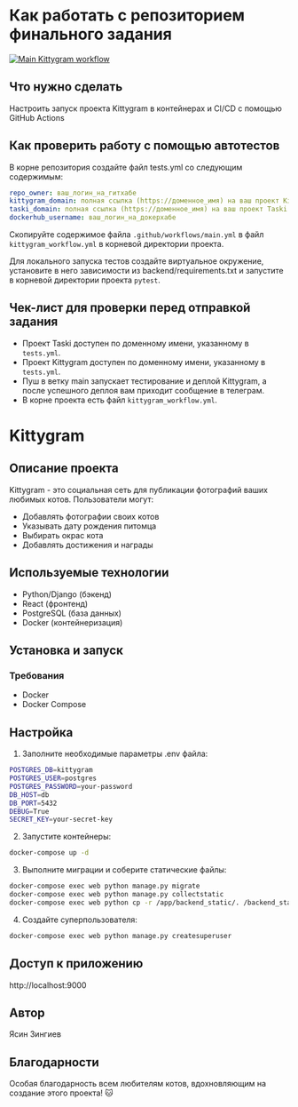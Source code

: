 #  Как работать с репозиторием финального задания
[![Main Kittygram workflow](https://github.com/zingiev/kittygram_final/actions/workflows/main.yml/badge.svg)](https://github.com/zingiev/kittygram_final/actions/workflows/main.yml)

## Что нужно сделать

Настроить запуск проекта Kittygram в контейнерах и CI/CD с помощью GitHub Actions

## Как проверить работу с помощью автотестов

В корне репозитория создайте файл tests.yml со следующим содержимым:
```yaml
repo_owner: ваш_логин_на_гитхабе
kittygram_domain: полная ссылка (https://доменное_имя) на ваш проект Kittygram
taski_domain: полная ссылка (https://доменное_имя) на ваш проект Taski
dockerhub_username: ваш_логин_на_докерхабе
```

Скопируйте содержимое файла `.github/workflows/main.yml` в файл `kittygram_workflow.yml` в корневой директории проекта.

Для локального запуска тестов создайте виртуальное окружение, установите в него зависимости из backend/requirements.txt и запустите в корневой директории проекта `pytest`.

## Чек-лист для проверки перед отправкой задания

- Проект Taski доступен по доменному имени, указанному в `tests.yml`.
- Проект Kittygram доступен по доменному имени, указанному в `tests.yml`.
- Пуш в ветку main запускает тестирование и деплой Kittygram, а после успешного деплоя вам приходит сообщение в телеграм.
- В корне проекта есть файл `kittygram_workflow.yml`.


# Kittygram
## Описание проекта
Kittygram - это социальная сеть для публикации фотографий ваших любимых котов. Пользователи могут:

- Добавлять фотографии своих котов
- Указывать дату рождения питомца
- Выбирать окрас кота
- Добавлять достижения и награды

## Используемые технологии
- Python/Django (бэкенд)
- React (фронтенд)
- PostgreSQL (база данных)
- Docker (контейнеризация)

## Установка и запуск
### Требования
- Docker
- Docker Compose

## Настройка
1. Заполните необходимые параметры .env файла:
```bash
POSTGRES_DB=kittygram
POSTGRES_USER=postgres
POSTGRES_PASSWORD=your-password
DB_HOST=db
DB_PORT=5432
DEBUG=True
SECRET_KEY=your-secret-key
```
2. Запустите контейнеры:
```bash
docker-compose up -d 
```
3. Выполните миграции и соберите статические файлы:
```bash
docker-compose exec web python manage.py migrate
docker-compose exec web python manage.py collectstatic
docker-compose exec web python cp -r /app/backend_static/. /backend_static/static/
```
4. Создайте суперпользователя:
```bash
docker-compose exec web python manage.py createsuperuser
```
## Доступ к приложению
http://localhost:9000

## Автор
Ясин Зингиев

## Благодарности
Особая благодарность всем любителям котов, вдохновляющим на создание этого проекта! 🐱
